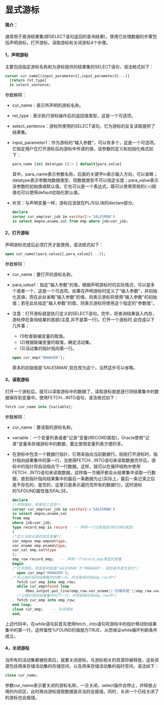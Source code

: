 # 显式游标
#### 简介：
通常用于查询结果集(即SELECT语句返回的查询结果)，使用它处理数据的步骤包括声明游标，打开游标，读取游标和关闭游标4个步骤。

#### 1，声明游标
主要包括指定游标名称和为游标提供的结果集的SELECT语句，语法格式如下：
``` sql
cursor cur_name[(input_parameter1[,input_parameter2]...)]
  [return ret_type]
  is select_sentence;
```
参数解释：
- cur_name：表示所声明的游标名称。
- ret_type：表示执行游标操作后的返回值类型，这是一个可选项。
- select_sentence：游标所使用的SELECT语句，它为游标的反复读取提供了结果集。

- input_parameter1：作为游标的"输入参数"，可以有多个，这是一个可选项。它指定用户在打开游标后向游标中传递的值，该参数的定义和初始化格式如下：
   ``` sql
   para_name [in] datatype [{:= | default}para_value]
   ```
  其中，para_name表示参数名称，后面的关键字in表示输入方向，可以省略；datatype表示参数地数据类型，但数据类型不可以指定长度；para_value表示该参数的初始值或默认值，它也可以是一个表达式，既可以使用常规的(:=)赋值也可以使用default初始化默认值。
- 补充：与声明变量一样，游标应该放在PL/SQL块的declare部分。
	``` sql
  declare
  cursor cur_emp(var_job in varchar2:='SALESMAN')
  is select empno,ename,sal from emp where job=var_job;
    ```
#### 2，打开游标
声明游标完成后必须打开才能使用，语法格式如下：
``` sql
open cur_name[(para_value1[,para_value2]...)];
```
参数解释：
- cur_name：要打开的游标名称。
- para_value1：指定"输入参数"的值，根据声明游标时的实际情况，可以是多个或者一个，这是一个可选项。如果在声明游标时定义了"输入参数"，并初始化其值，而在此处省略"输入参数"的值，则表示游标将使用"输入参数"的初始值；若在此处指定"输入参数"的值，则表示游标将使用这个指定的"参数值"。
- 注意：打开游标就是执行定义的SELECT语句。完毕，将查询结果装入内存，游标停在查询结果的首部(注意,并不是第一行)。打开一个游标时,会完成以下几件事：
	- (1)检查联编变量的取值。
	- (2)根据联编变量的取值，确定活动集。
	- (3)活动集的指针指向第一行。

	``` sql
    open cur_emp('MANAGER'); 
    ```
	原本的初始值是'SALESMAN',现在改为这个，当然这步可以省略。

#### 3，读取游标
打开一个游标后，就可以读取游标中的数据了，读取游标就是逐行将结果集中的数据保存到变量中。使用FETCH...INTO语句，语法格式如下：
``` sql
fetch cur_name into {variable};
```
参数解释：
- cur_name：要读取的游标名称。
- variable：一个变量列表或者"记录"变量(RECORD类型)，Oracle使用"记录"变量来存储游标中的数据，要比使用变量列表方便的多。

- 在游标中包含一个数据行指针，它用来指向当前数据行。刚刚打开游标时，指针指向结果集中的第一行，当使用FETCH...INTO语句来读取数据完毕后，游标中的指针将自动指向下一行数据。这样，就可以在循环结构中使用FETCH...INTO语句来读取数据，这样每一次循环都会从结果集中读取一行数据，直到指针指向结果集中的最后一条数据为止(实际上，最后一条记录之后是不存在的，是空的，这里只是表示遍历完所有的数据行)，这时游标的%FOUND属性值为FALSE。
	``` sql
  declare 
  /*声明游标，检索员工信息*/
  cursor cur_emp(var_job in varchar2:='SALESMAN')
  is select empno,ename,sal
    from emp
    where job=var_job;
  type record_emp is record   -- 声明一个记录类型(RECORD类型)
  (
    /*定义当前记录的成员变量*/
    var_empno emp.empno%type,
    var_ename emp.ename%type,
    var_sal emp.sal%type
  );
  emp_row record_emp;   -- 声明一个record_emp类型的变量
  begin
    /*打开游标，改变其初始值'SALESMAN'为'MANAGER'，查找条件发生变化*/
	  open cur_emp('MANAGER');
    /*先让指针指向结果集中的第一行，并将值保存到emp_row中*/
	  fetch cur_emp into emp_row;
	  while cur_emp%found loop
		  dbms_output.put_line(emp_row.var_ename||'的编号是'||emp_row.var_empno||'，工资是'||emp_row.var_sal);
      /*让指针指向结果集中的下一行，并将值保存到emp_row中*/
      fetch cur_emp into emp_row;
    end loop;
  close cur_emp;    -- 关闭游标
  end;
	```
上述代码中，在while语句前首先使用fetch...into语句将游标中的指针移动到结果集中的第一行，这样属性%FOUND的值就为TRUE，从而保证while循环判断条件成立。

#### 4，关闭游标
当所有的活动集都被检索后，就要关闭游标，与游标相关的资源将被释放，这些资源包括用来存储活动集的存储空间，以及用来存储活动集的临时空间，语法如下：
``` sql
close cur_name;
```
参数cur_name表示要关闭的游标名称，一旦关闭，select操作会停止，并释放占用的内存区，此时再向游标提取数据是非法的会报错。同时，关闭一个已经关闭了的游标也会报错。
